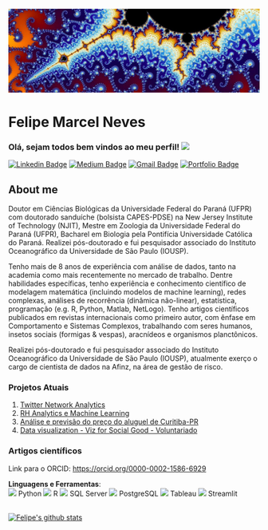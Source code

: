 [![Header](https://raw.githubusercontent.com/Fmarcelneves/Fmarcelneves/main/header_1080x360.jpg "Header")](https://raw.githubusercontent.com/Fmarcelneves/Fmarcelneves/main/header_1080x360.jpg.jpg)

# Felipe Marcel Neves 
### Olá, sejam todos bem vindos ao meu perfil! <img src="https://raw.githubusercontent.com/MartinHeinz/MartinHeinz/master/wave.gif" width="30px">
[![Linkedin Badge](https://img.shields.io/badge/-LinkedIn-blue?style=flat-square&logo=Linkedin&logoColor=white&link=https://www.linkedin.com/in/felipe-marcel-neves-9b765215b/)](https://www.linkedin.com/in/felipe-marcel-neves-9b765215b/)
[![Medium Badge](https://img.shields.io/badge/-Medium-black?style=flat-square&logo=Medium&logoColor=white&link=https://medium.com/@felipeneves_87985)](https://medium.com/@felipeneves_87985)
[![Gmail Badge](https://img.shields.io/badge/-Gmail-red?style=flat-square&logo=Gmail&logoColor=white&link=fmarcelneves@gmail.com)](fmarcelneves@gmail.com)
[![Portfolio Badge](https://img.shields.io/badge/-Portfolio-green?style=flat-square&logo=Portfolio&logoColor=white&link=)](https://fmarcelneves.github.io/portfolio/)

## About me 
Doutor em Ciências Biológicas da Universidade Federal do Paraná (UFPR) com doutorado sanduíche (bolsista CAPES-PDSE) na New Jersey Institute of Technology (NJIT), Mestre em Zoologia da Universidade Federal do Paraná (UFPR), Bacharel em Biologia pela Pontifícia Universidade Católica do Paraná. Realizei pós-doutorado e fui pesquisador associado do Instituto Oceanográfico da Universidade de São Paulo (IOUSP).

Tenho mais de 8 anos de experiência com análise de dados, tanto na academia como mais recentemente no mercado de trabalho. Dentre habilidades específicas, tenho experiência e conhecimento científico de modelagem matemática (incluindo modelos de machine learning), redes complexas, análises de recorrência (dinâmica não-linear), estatística, programação (e.g. R, Python, Matlab, NetLogo). Tenho artigos científicos publicados em revistas internacionais como primeiro autor, com ênfase em Comportamento e Sistemas Complexos, trabalhando com seres humanos, insetos sociais (formigas & vespas), aracnídeos e organismos planctônicos. 

Realizei pós-doutorado e fui pesquisador associado do Instituto Oceanográfico da Universidade de São Paulo (IOUSP), atualmente exerço o cargo de cientista de dados na Afinz, na área de gestão de risco. 

### Projetos Atuais 
1. [Twitter Network Analytics](https://github.com/fmarcelneves/Twitter-Network-Analytics)
2. [RH Analytics e Machine Learning](https://github.com/fmarcelneves/HR-Analytics-Prediction)
3. [Análise e previsão do preço do aluguel de Curitiba-PR](https://github.com/fmarcelneves/Rental-price-analysis-and-forecast-Curitiba-PR) 
4. [Data visualization - Viz for Social Good - Voluntariado](https://github.com/fmarcelneves/Viz-for-Social-Good)

### Artigos científicos 
Link para o ORCID: https://orcid.org/0000-0002-1586-6929

<summary><b>Linguagens e Ferramentas</b>:</summary>
<code><img height="32" src="https://simpleicons.org/icons/python.svg"></code> Python
<code><img height="32" src="https://simpleicons.org/icons/r.svg"></code> R
<code><img height="32" src="https://simpleicons.org/icons/microsoftsqlserver.svg"></code> SQL Server
<code><img height="32" src="https://simpleicons.org/icons/postgresql.svg"></code> PostgreSQL
<code><img height="32" src="https://simpleicons.org/icons/tableau.svg"></code> Tableau
<code><img height="32" src="https://simpleicons.org/icons/streamlit.svg"></code> Streamlit
<br><br>

[![Felipe's github stats](https://github-readme-stats.vercel.app/api?username=Fmarcelneves)](https://github.com/Fmarcelneves/github-readme-stats)

